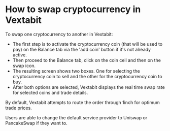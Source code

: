 # How to swap cryptocurrency in Vextabit

To swap one cryptocurrency to another in Vextabit:

- The first step is to activate the cryptocurrency coin (that will be used to pay) on the Balance tab via the 'add coin' button if it's not already active.
- Then proceed to the Balance tab, click on the coin cell and then on the swap icon.
- The resulting screen shows two boxes. One for selecting the cryptocurrency coin to sell and the other for the cryptocurrency coin to buy.
- After both options are selected, Vextabit displays the real time swap rate for selected coins and trade details.

By default, Vextabit attempts to route the order through 1inch for optimum trade prices.

Users are able to change the default service provider to Uniswap or PancakeSwap if they want to.